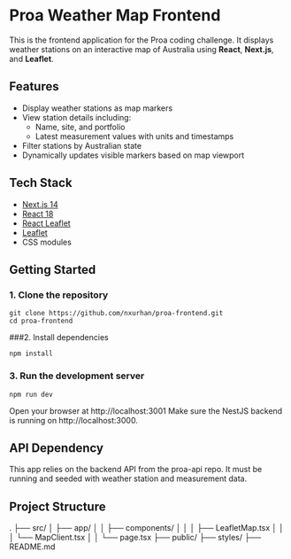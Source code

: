 # Proa Weather Map Frontend

This is the frontend application for the Proa coding challenge. It displays weather stations on an interactive map of Australia using **React**, **Next.js**, and **Leaflet**.

## Features

- Display weather stations as map markers
- View station details including:
  - Name, site, and portfolio
  - Latest measurement values with units and timestamps
- Filter stations by Australian state
- Dynamically updates visible markers based on map viewport

## Tech Stack

- [Next.js 14](https://nextjs.org/)
- [React 18](https://reactjs.org/)
- [React Leaflet](https://react-leaflet.js.org/)
- [Leaflet](https://leafletjs.com/)
- CSS modules

## Getting Started

### 1. Clone the repository
```
git clone https://github.com/nxurhan/proa-frontend.git
cd proa-frontend
```

###2. Install dependencies
```
npm install
```
### 3. Run the development server
```
npm run dev
```

Open your browser at http://localhost:3001
Make sure the NestJS backend is running on http://localhost:3000.

## API Dependency
This app relies on the backend API from the proa-api repo. It must be running and seeded with weather station and measurement data.

## Project Structure
.
├── src/
│   ├── app/
│   │   ├── components/
│   │   │   ├── LeafletMap.tsx
│   │   │   └── MapClient.tsx
│   │   └── page.tsx
├── public/
├── styles/
├── README.md

